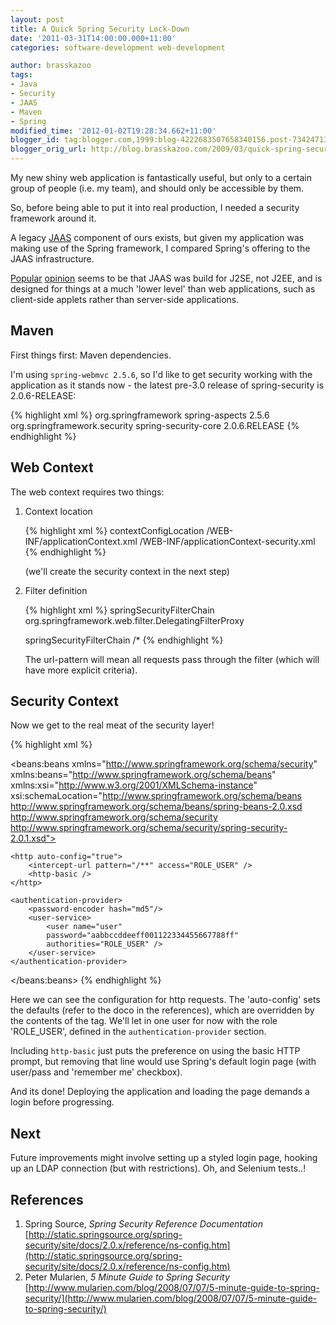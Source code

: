 ```yaml
---
layout: post
title: A Quick Spring Security Lock-Down
date: '2011-03-31T14:00:00.000+11:00'
categories: software-development web-development

author: brasskazoo
tags:
- Java
- Security
- JAAS
- Maven
- Spring
modified_time: '2012-01-02T19:28:34.662+11:00'
blogger_id: tag:blogger.com,1999:blog-4222683507658340156.post-734247131339571086
blogger_orig_url: http://blog.brasskazoo.com/2009/03/quick-spring-security-lock-down.html
---
```


My new shiny web application is fantastically useful, but only to a certain 
group of people (i.e. my team), and should only be accessible by them. 

So, before being able to put it into real production, I needed a security 
framework around it. 

A legacy 
[JAAS](http://download.oracle.com/javase/6/docs/technotes/guides/security/jaas/JAASRefGuide.html) 
component of ours exists, but given my application was making use of the 
Spring framework, I compared Spring's offering to the JAAS infrastructure. 

[Popular](http://java.sys-con.com/node/1002315) 
[opinion](http://stackoverflow.com/questions/628416/jaas-for-human-beings/694820#694820) 
seems to be that JAAS was build for J2SE, not J2EE, and is designed for things 
at a much 'lower level' than web applications, such as client-side applets 
rather than server-side applications. 

## Maven

First things first: Maven dependencies.

I'm using `spring-webmvc 2.5.6`, so I'd like to get security working with the 
application as it stands now - the latest pre-3.0 release of spring-security 
is 2.0.6-RELEASE: 

{% highlight xml %}
<dependency>
  <groupId>org.springframework</groupId>
  <artifactId>spring-aspects</artifactId>
  <version>2.5.6</version>
</dependency>
<dependency>
  <groupId>org.springframework.security</groupId>
  <artifactId>spring-security-core</artifactId>
  <version>2.0.6.RELEASE</version>
</dependency>
{% endhighlight %}

## Web Context

The web context requires two things:

<ol>
 <li>Context location

{% highlight xml %}
<context-param>
  <param-name>contextConfigLocation</param-name>
  <param-value>
/WEB-INF/applicationContext.xml 
/WEB-INF/applicationContext-security.xml 
  </param-value>
</context-param>
{% endhighlight %}

(we'll create the security context in the next step) 

 </li>
 <li>Filter definition

{% highlight xml %}
<filter>
  <filter-name>springSecurityFilterChain</filter-name>
  <filter-class>org.springframework.web.filter.DelegatingFilterProxy</filter-class>
</filter>

<filter-mapping>
  <filter-name>springSecurityFilterChain</filter-name>
  <url-pattern>/*</url-pattern>
</filter-mapping>
{% endhighlight %}

The url-pattern will mean all requests pass through the filter (which will 
have more explicit criteria).
</li>
</ol>

## Security Context

Now we get to the real meat of the security layer!

{% highlight xml %}
<?xml version="1.0" encoding="UTF-8"?>

<beans:beans xmlns="http://www.springframework.org/schema/security"
    xmlns:beans="http://www.springframework.org/schema/beans" 
    xmlns:xsi="http://www.w3.org/2001/XMLSchema-instance" 
    xsi:schemaLocation="http://www.springframework.org/schema/beans
    http://www.springframework.org/schema/beans/spring-beans-2.0.xsd
    http://www.springframework.org/schema/security
    http://www.springframework.org/schema/security/spring-security-2.0.1.xsd">

    <http auto-config="true">
        <intercept-url pattern="/**" access="ROLE_USER" />
        <http-basic />
    </http>

    <authentication-provider>
        <password-encoder hash="md5"/>
        <user-service>
            <user name="user"
            password="aabbccddeeff001122334455667788ff"
            authorities="ROLE_USER" />
        </user-service>
    </authentication-provider>
</beans:beans>
{% endhighlight %}

Here we can see the configuration for http requests. The 'auto-config' sets 
the defaults (refer to the doco in the references), which are overridden by 
the contents of the tag. We'll let in one user for now with the role 
'ROLE_USER', defined in the `authentication-provider` section. 

Including `http-basic` just puts the preference on using the basic HTTP 
prompt, but removing that line would use Spring's default login page (with 
user/pass and 'remember me' checkbox). 

And its done! Deploying the application and loading the page demands a login 
before progressing. 

## Next
Future improvements might involve setting up a styled login page,
hooking up an LDAP connection (but with restrictions). 
Oh, and Selenium tests..! 

## References 
1. Spring Source, _Spring Security Reference Documentation_
[http://static.springsource.org/spring-security/site/docs/2.0.x/reference/ns-config.htm](http://static.springsource.org/spring-security/site/docs/2.0.x/reference/ns-config.htm)
1. Peter Mularien, _5 Minute Guide to Spring Security_
[http://www.mularien.com/blog/2008/07/07/5-minute-guide-to-spring-security/](http://www.mularien.com/blog/2008/07/07/5-minute-guide-to-spring-security/)